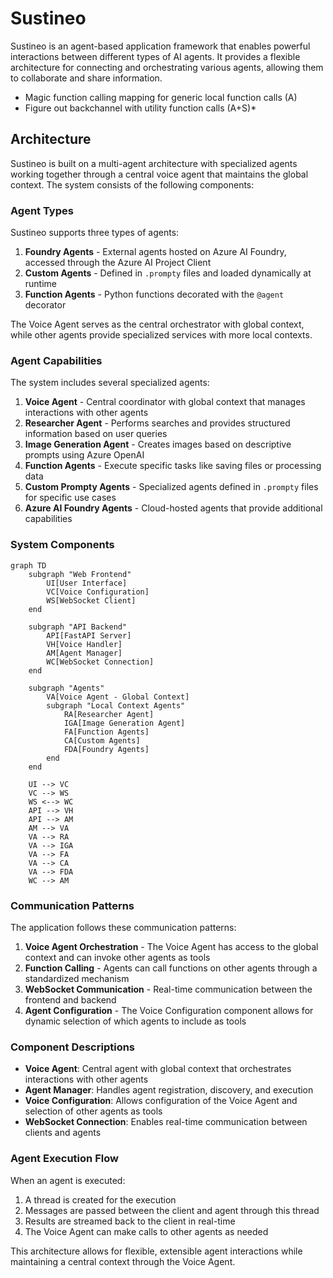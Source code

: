 # Sustineo

Sustineo is an agent-based application framework that enables powerful interactions between different types of AI agents. It provides a flexible architecture for connecting and orchestrating various agents, allowing them to collaborate and share information.

- Magic function calling mapping for generic local function calls (A)
- Figure out backchannel with utility function calls (A+S)*

## Architecture

Sustineo is built on a multi-agent architecture with specialized agents working together through a central voice agent that maintains the global context. The system consists of the following components:

### Agent Types

Sustineo supports three types of agents:

1. **Foundry Agents** - External agents hosted on Azure AI Foundry, accessed through the Azure AI Project Client
2. **Custom Agents** - Defined in `.prompty` files and loaded dynamically at runtime
3. **Function Agents** - Python functions decorated with the `@agent` decorator

The Voice Agent serves as the central orchestrator with global context, while other agents provide specialized services with more local contexts.

### Agent Capabilities

The system includes several specialized agents:

1. **Voice Agent** - Central coordinator with global context that manages interactions with other agents
2. **Researcher Agent** - Performs searches and provides structured information based on user queries
3. **Image Generation Agent** - Creates images based on descriptive prompts using Azure OpenAI
4. **Function Agents** - Execute specific tasks like saving files or processing data
5. **Custom Prompty Agents** - Specialized agents defined in `.prompty` files for specific use cases
6. **Azure AI Foundry Agents** - Cloud-hosted agents that provide additional capabilities

### System Components

```mermaid
graph TD
    subgraph "Web Frontend"
        UI[User Interface]
        VC[Voice Configuration]
        WS[WebSocket Client]
    end

    subgraph "API Backend"
        API[FastAPI Server]
        VH[Voice Handler]
        AM[Agent Manager]
        WC[WebSocket Connection]
    end

    subgraph "Agents"
        VA[Voice Agent - Global Context]
        subgraph "Local Context Agents"
            RA[Researcher Agent]
            IGA[Image Generation Agent]
            FA[Function Agents]
            CA[Custom Agents]
            FDA[Foundry Agents]
        end
    end

    UI --> VC
    VC --> WS
    WS <--> WC
    API --> VH
    API --> AM
    AM --> VA
    VA --> RA
    VA --> IGA
    VA --> FA
    VA --> CA
    VA --> FDA
    WC --> AM
```

### Communication Patterns

The application follows these communication patterns:

1. **Voice Agent Orchestration** - The Voice Agent has access to the global context and can invoke other agents as tools
2. **Function Calling** - Agents can call functions on other agents through a standardized mechanism
3. **WebSocket Communication** - Real-time communication between the frontend and backend
4. **Agent Configuration** - The Voice Configuration component allows for dynamic selection of which agents to include as tools

### Component Descriptions

- **Voice Agent**: Central agent with global context that orchestrates interactions with other agents
- **Agent Manager**: Handles agent registration, discovery, and execution
- **Voice Configuration**: Allows configuration of the Voice Agent and selection of other agents as tools
- **WebSocket Connection**: Enables real-time communication between clients and agents

### Agent Execution Flow

When an agent is executed:
1. A thread is created for the execution
2. Messages are passed between the client and agent through this thread
3. Results are streamed back to the client in real-time
4. The Voice Agent can make calls to other agents as needed

This architecture allows for flexible, extensible agent interactions while maintaining a central context through the Voice Agent.